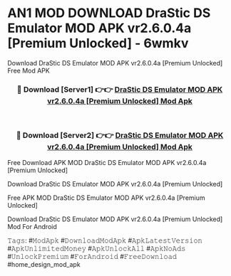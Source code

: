 # AN1 MOD DOWNLOAD DraStic DS Emulator MOD APK vr2.6.0.4a [Premium Unlocked] - 6wmkv
Download DraStic DS Emulator MOD APK vr2.6.0.4a [Premium Unlocked] Free Mod APK

<div align="center">
<h3>🔴 Download [Server1] 👉👉 <a href="https://apk-comot.site?title=DraStic_DS_Emulator_MOD_APK_vr2.6.0.4a_[Premium_Unlocked]">DraStic DS Emulator MOD APK vr2.6.0.4a [Premium Unlocked] Mod Apk</a></h3><br>

<h3>🔴 Download [Server2] 👉👉 <a href="https://apk-comot.site?title=DraStic_DS_Emulator_MOD_APK_vr2.6.0.4a_[Premium_Unlocked]">DraStic DS Emulator MOD APK vr2.6.0.4a [Premium Unlocked] Mod Apk</a></h3>
</div>


Free Download APK MOD DraStic DS Emulator MOD APK vr2.6.0.4a [Premium Unlocked]

Download DraStic DS Emulator MOD APK vr2.6.0.4a [Premium Unlocked] 

Free APK MOD DraStic DS Emulator MOD APK vr2.6.0.4a [Premium Unlocked] 

Download DraStic DS Emulator MOD APK vr2.6.0.4a [Premium Unlocked] Mod For Android

𝚃𝚊𝚐𝚜: #𝙼𝚘𝚍𝙰𝚙𝚔 #𝙳𝚘𝚠𝚗𝚕𝚘𝚊𝚍𝙼𝚘𝚍𝙰𝚙𝚔 #𝙰𝚙𝚔𝙻𝚊𝚝𝚎𝚜𝚝𝚅𝚎𝚛𝚜𝚒𝚘𝚗 #𝙰𝚙𝚔𝚄𝚗𝚕𝚒𝚖𝚒𝚝𝚎𝚍𝙼𝚘𝚗𝚎𝚢 #𝙰𝚙𝚔𝚄𝚗𝚕𝚘𝚌𝚔𝙰𝚕𝚕 #𝙰𝚙𝚔𝙽𝚘𝙰𝚍𝚜 #𝚄𝚗𝚕𝚘𝚌𝚔𝙿𝚛𝚎𝚖𝚒𝚞𝚖 #𝙵𝚘𝚛𝙰𝚗𝚍𝚛𝚘𝚒𝚍 #𝙵𝚛𝚎𝚎𝙳𝚘𝚠𝚗𝚕𝚘𝚊𝚍 #home_design_mod_apk